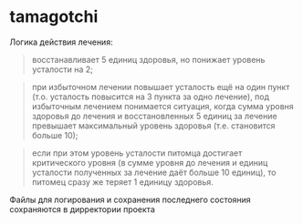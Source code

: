# tamagotchi
Логика действия лечения:

>восстанавливает 5 единиц здоровья, но понижает уровень усталости на 2;
   
>при избыточном лечении повышает усталость ещё на один пункт (т.о. усталость повысится на 3 пункта за одно лечение), под избыточным лечением понимается ситуация, когда сумма уровня здоровья до лечения и восстановленных 5 единиц за лечение превышает максимальный уровень здоровья (т.е. становится больше 10);
   
>если при этом уровень усталости питомца достигает критического уровня (в сумме уровня до лечения и единиц усталости полученных за лечение даёт больше 10 единиц), то питомец сразу же теряет 1 единицу здоровья.

Файлы для логирования и сохранения последнего состояния сохраняются в дирректории проекта
